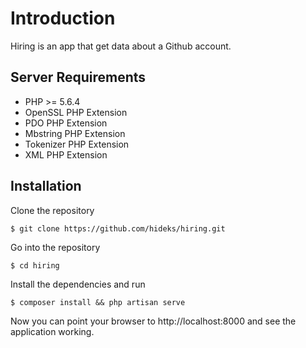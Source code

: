 # Introduction

Hiring is an app that get data about a Github account.  

## Server Requirements

- PHP >= 5.6.4
- OpenSSL PHP Extension
- PDO PHP Extension
- Mbstring PHP Extension
- Tokenizer PHP Extension
- XML PHP Extension

## Installation

Clone the repository

```
$ git clone https://github.com/hideks/hiring.git
```

Go into the repository

```
$ cd hiring
```

Install the dependencies and run

```
$ composer install && php artisan serve
```

Now you can point your browser to http://localhost:8000 and see the application working.